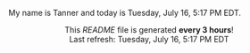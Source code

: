 My name is Tanner and today is Tuesday, July 16, 5:17 PM EDT.

<p align="center">This <i>README</i> file is generated <b>every 3 hours</b>!</br>Last refresh: Tuesday, July 16, 5:17 PM EDT<br /></p>
